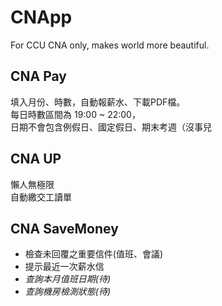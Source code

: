 CNApp
===

For CCU CNA only, makes world more beautiful.

## CNA Pay

填入月份、時數，自動報薪水、下載PDF檔。  
每日時數區間為 19:00 ~ 22:00，  
日期不會包含例假日、國定假日、期末考週（沒事兒  
  
## CNA UP

懶人無極限  
自動繳交工讀單  
  
## CNA SaveMoney

+ 檢查未回覆之重要信件(值班、會議)
+ 提示最近一次薪水信
+ *查詢本月值班日期(待)*
+ *查詢機房檢測狀態(待)*

 